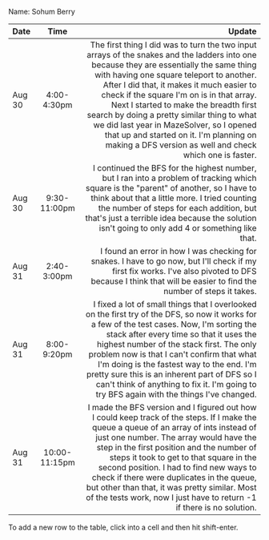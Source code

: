 Name: Sohum Berry

| Date   |     Time      |                                                                                                                                                                                                                                                                                                                                                                                                                                                                                                                     Update |
|:-------|:-------------:|---------------------------------------------------------------------------------------------------------------------------------------------------------------------------------------------------------------------------------------------------------------------------------------------------------------------------------------------------------------------------------------------------------------------------------------------------------------------------------------------------------------------------:|
| Aug 30 |  4:00-4:30pm  | The first thing I did was to turn the two input arrays of the snakes and the ladders into one because they are essentially the same thing with having one square teleport to another. After I did that, it makes it much easier to check if the square I'm on is in that array. Next I started to make the breadth first search by doing a pretty similar thing to what we did last year in MazeSolver, so I opened that up and started on it. I'm planning on making a DFS version as well and check which one is faster. |
| Aug 30 | 9:30-11:00pm  |                                                                                                                                                                                      I continued the BFS for the highest number, but I ran into a problem of tracking which square is the "parent" of another, so I have to think about that a little more. I tried counting the number of steps for each addition, but that's just a terrible idea because the solution isn't going to only add 4 or something like that. |
| Aug 31 |  2:40-3:00pm  |                                                                                                                                                                                                                                                                                                              I found an error in how I was checking for snakes. I have to go now, but I'll check if my first fix works. I've also pivoted to DFS because I think that will be easier to find the number of steps it takes. |
| Aug 31 |  8:00-9:20pm  |                                              I fixed a lot of small things that I overlooked on the first try of the DFS, so now it works for a few of the test cases. Now, I'm sorting the stack after every time so that it uses the highest number of the stack first. The only problem now is that I can't confirm that what I'm doing is the fastest way to the end. I'm pretty sure this is an inherent part of DFS so I can't think of anything to fix it. I'm going to try BFS again with the things I've changed. |
| Aug 31 | 10:00-11:15pm |                               I made the BFS version and I figured out how I could keep track of the steps. If I make the queue a queue of an array of ints instead of just one number. The array would have the step in the first position and the number of steps it took to get to that square in the second position. I had to find new ways to check if there were duplicates in the queue, but other than that, it was pretty similar. Most of the tests work, now I just have to return -1 if there is no solution. |


To add a new row to the table, click into a cell and then hit shift-enter.